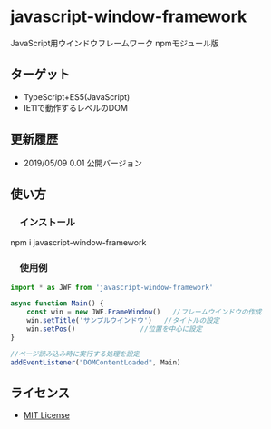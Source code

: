 # javascript-window-framework
JavaScript用ウインドウフレームワーク npmモジュール版

## ターゲット
- TypeScript+ES5(JavaScript)
- IE11で動作するレベルのDOM

## 更新履歴
- 2019/05/09 0.01 公開バージョン

## 使い方

### 　インストール
npm i javascript-window-framework

### 　使用例
```index.ts
import * as JWF from 'javascript-window-framework'

async function Main() {
	const win = new JWF.FrameWindow()	//フレームウインドウの作成
	win.setTitle('サンプルウインドウ')	//タイトルの設定
	win.setPos()				//位置を中心に設定
}

//ページ読み込み時に実行する処理を設定
addEventListener("DOMContentLoaded", Main)
```

## ライセンス
- [MIT License](https://opensource.org/licenses/mit-license.php)  
